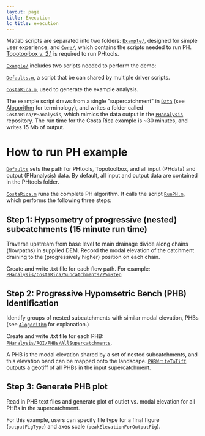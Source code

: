```yaml
---
layout: page
title: Execution
lc_title: execution
---
```


Matlab scripts are separated into two folders: [`Example/`](https://github.com/mcunningham917/PHtools/tree/master/Example), designed for simple user experience, and [`Core/`](https://github.com/mcunningham917/PHtools/tree/master/Core), which contains the scripts needed to run PH. [Topotoolbox v. 2.1](https://github.com/wschwanghart/topotoolbox) is required to run PHtools. 

[`Example/`](https://github.com/mcunningham917/PHtools/tree/master/Example) includes two scripts needed to perform the demo:

[`Defaults.m`](https://github.com/mcunningham917/PHtools/blob/master/Example/Defaults.m), a script that be can shared by multiple driver scripts. 

[`CostaRica.m`](https://github.com/mcunningham917/PHtools/blob/master/Example/CostaRica.m), used to generate the example analysis.

The example script draws from a single "supercatchment" in [`Data`](https://github.com/mcunningham917/PHtools/tree/master/Data/CostaRica/Supercatchments) (see [Alogorithm](https://mcunningham917.github.io/PHdoc/Method/) for terminology), and writes a folder called `CostaRica/PHanalysis`, which mimics the data output in the [`PHanalysis`](https://github.com/mcunningham917/PHanalysis) repository. The run time for the Costa Rica example is ~30 minutes, and writes 15 Mb of output. 

# How to run PH example

[`Defaults`](https://github.com/mcunningham917/PHtools/blob/master/Example/Defaults.m) sets the path for PHtools, Topotoolbox, and all input (PHdata) and output (PHanalysis) data. By default, all input and output data are contained in the PHtools folder. 

[`CostaRica.m`](https://github.com/mcunningham917/PHtools/blob/master/Example/CostaRica.m) runs the complete PH algorithm. It calls the script 
[`RunPH.m`](https://github.com/mcunningham917/PHtools/blob/master/Core/RunPH.m), which performs the following three steps:

## Step 1: Hypsometry of progressive (nested) subcatchments (15 minute run time)

Traverse upstream from base level to main drainage divide along chains (flowpaths) in supplied DEM. Record the modal elevation of the catchment draining to the (progressively higher) position on each chain. 

Create and write .txt file for each flow path. For example: [`PHanalysis/CostaRica/Subcatchments/25mStep`](https://github.com/mcunningham917/PHanalysis/tree/master/CostaRica/Subcatchments/25mStep)

## Step 2: Progressive Hypomsetric Bench (PHB) Identification

Identify groups of nested subcatchments with similar modal elevation, PHBs (see [`Alogorithm`](https://mcunningham917.github.io/PHdoc/Method/) for explanation.)

Create and write .txt file for each PHB: [`PHanalysis/ROI/PHBs/AllSupercatchments`](https://github.com/mcunningham917/PHanalysis/tree/master/CostaRica/PHBs/Cusum02_BenchLength3Steps/AllSupercatchments).

A PHB is the modal elevation shared by a set of nested subcatchments, and this elevation band can be mapped onto the landscape. [`PHBWriteToTiff`](https://github.com/mcunningham917/PHtools/blob/master/Core/WritePHBtoTiff.m) outputs a geotiff of all PHBs in the input supercatchment.


## Step 3: Generate PHB plot

Read in PHB text files and generate plot of outlet vs. modal elevation for all PHBs in the supercatchment.

For this example, users can specify file type for a final figure (`outputFigType`) and axes scale (`peakElevationForOutputFig`). 

